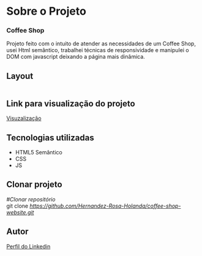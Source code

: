 <div>
  <h1>Sobre o Projeto</h1>

  <h3>Coffee Shop</h3> 
  <p>
    Projeto feito com o intuito de atender as necessidades de um Coffee Shop, usei Html semântico, trabalhei técnicas de responsividade e manipulei o DOM com javascript deixando a página mais dinâmica.
  </p>
<h2>Layout</h2>

  <img src="">

 <h2>Link para visualização do projeto</h2>

<a href="https://coffee-shop-website.vercel.app/">Visuzalização</a>  


<h2>Tecnologias utilizadas</h2>

<ul>
  <li>HTML5 Semântico
  <li>CSS
  <li>JS
</ul>

<h2>Clonar projeto</h2>

<i>#Clonar repositório</i></br>
  git clone <i>https://github.com/Hernandez-Rosa-Holanda/coffee-shop-website.git</i>

<h2>Autor</h2> 
<p>
<a href="https://www.linkedin.com/in/hernandez-rosa-de-holanda/">Perfil do Linkedin</a>
</p>
</div> 
